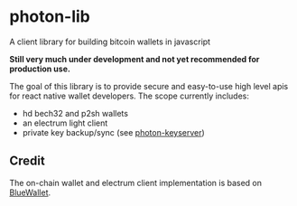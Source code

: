 # photon-lib
A client library for building bitcoin wallets in javascript

**Still very much under development and not yet recommended for production use.**

The goal of this library is to provide secure and easy-to-use high level apis for react native wallet developers. The scope currently includes:

* hd bech32 and p2sh wallets
* an electrum light client
* private key backup/sync (see [photon-keyserver](https://github.com/photon-sdk/photon-keyserver))

## Credit

The on-chain wallet and electrum client implementation is based on [BlueWallet](https://github.com/BlueWallet/BlueWallet).
